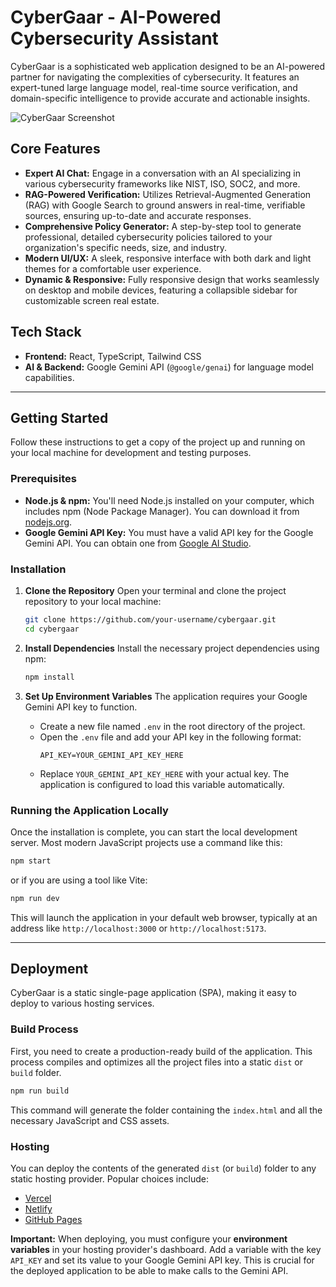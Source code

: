 # CyberGaar - AI-Powered Cybersecurity Assistant

CyberGaar is a sophisticated web application designed to be an AI-powered partner for navigating the complexities of cybersecurity. It features an expert-tuned large language model, real-time source verification, and domain-specific intelligence to provide accurate and actionable insights.

![CyberGaar Screenshot](https://storage.googleapis.com/aistudio-project-images/b48d2874-9548-4384-a14a-71424e6c1e57.png)

## Core Features

-   **Expert AI Chat:** Engage in a conversation with an AI specializing in various cybersecurity frameworks like NIST, ISO, SOC2, and more.
-   **RAG-Powered Verification:** Utilizes Retrieval-Augmented Generation (RAG) with Google Search to ground answers in real-time, verifiable sources, ensuring up-to-date and accurate responses.
-   **Comprehensive Policy Generator:** A step-by-step tool to generate professional, detailed cybersecurity policies tailored to your organization's specific needs, size, and industry.
-   **Modern UI/UX:** A sleek, responsive interface with both dark and light themes for a comfortable user experience.
-   **Dynamic & Responsive:** Fully responsive design that works seamlessly on desktop and mobile devices, featuring a collapsible sidebar for customizable screen real estate.

## Tech Stack

-   **Frontend:** React, TypeScript, Tailwind CSS
-   **AI & Backend:** Google Gemini API (`@google/genai`) for language model capabilities.

---

## Getting Started

Follow these instructions to get a copy of the project up and running on your local machine for development and testing purposes.

### Prerequisites

-   **Node.js & npm:** You'll need Node.js installed on your computer, which includes npm (Node Package Manager). You can download it from [nodejs.org](https://nodejs.org/).
-   **Google Gemini API Key:** You must have a valid API key for the Google Gemini API. You can obtain one from [Google AI Studio](https://aistudio.google.com/app/apikey).

### Installation

1.  **Clone the Repository**
    Open your terminal and clone the project repository to your local machine:
    ```bash
    git clone https://github.com/your-username/cybergaar.git
    cd cybergaar
    ```

2.  **Install Dependencies**
    Install the necessary project dependencies using npm:
    ```bash
    npm install
    ```

3.  **Set Up Environment Variables**
    The application requires your Google Gemini API key to function.
    -   Create a new file named `.env` in the root directory of the project.
    -   Open the `.env` file and add your API key in the following format:
        ```
        API_KEY=YOUR_GEMINI_API_KEY_HERE
        ```
    -   Replace `YOUR_GEMINI_API_KEY_HERE` with your actual key. The application is configured to load this variable automatically.

### Running the Application Locally

Once the installation is complete, you can start the local development server. Most modern JavaScript projects use a command like this:

```bash
npm start
```
or if you are using a tool like Vite:
```bash
npm run dev
```

This will launch the application in your default web browser, typically at an address like `http://localhost:3000` or `http://localhost:5173`.

---

## Deployment

CyberGaar is a static single-page application (SPA), making it easy to deploy to various hosting services.

### Build Process

First, you need to create a production-ready build of the application. This process compiles and optimizes all the project files into a static `dist` or `build` folder.

```bash
npm run build
```

This command will generate the folder containing the `index.html` and all the necessary JavaScript and CSS assets.

### Hosting

You can deploy the contents of the generated `dist` (or `build`) folder to any static hosting provider. Popular choices include:

-   [Vercel](https://vercel.com/)
-   [Netlify](https://www.netlify.com/)
-   [GitHub Pages](https://pages.github.com/)

**Important:** When deploying, you must configure your **environment variables** in your hosting provider's dashboard. Add a variable with the key `API_KEY` and set its value to your Google Gemini API key. This is crucial for the deployed application to be able to make calls to the Gemini API.
